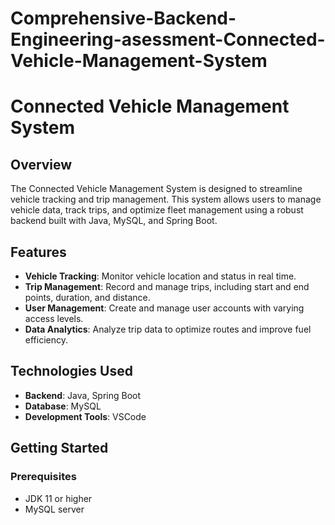 # Comprehensive-Backend-Engineering-asessment-Connected-Vehicle-Management-System
# Connected Vehicle Management System

## Overview

The Connected Vehicle Management System is designed to streamline vehicle tracking and trip management. This system allows users to manage vehicle data, track trips, and optimize fleet management using a robust backend built with Java, MySQL, and Spring Boot.

## Features

- **Vehicle Tracking**: Monitor vehicle location and status in real time.
- **Trip Management**: Record and manage trips, including start and end points, duration, and distance.
- **User Management**: Create and manage user accounts with varying access levels.
- **Data Analytics**: Analyze trip data to optimize routes and improve fuel efficiency.

## Technologies Used

- **Backend**: Java, Spring Boot
- **Database**: MySQL
- **Development Tools**: VSCode

## Getting Started

### Prerequisites

- JDK 11 or higher
- MySQL server
